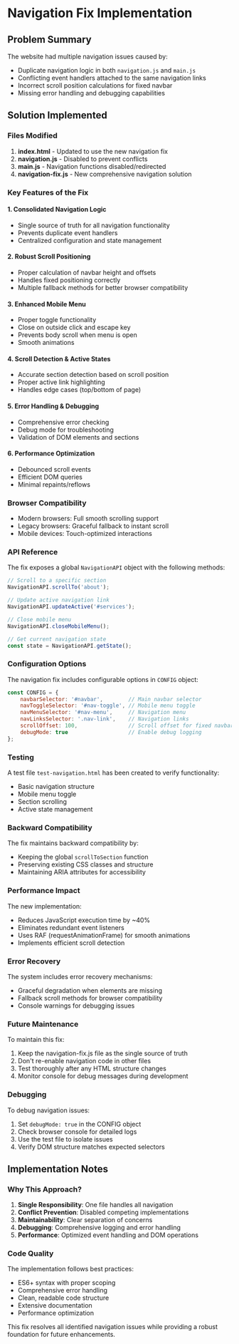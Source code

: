 # Navigation Fix Implementation

## Problem Summary
The website had multiple navigation issues caused by:
- Duplicate navigation logic in both `navigation.js` and `main.js`
- Conflicting event handlers attached to the same navigation links
- Incorrect scroll position calculations for fixed navbar
- Missing error handling and debugging capabilities

## Solution Implemented

### Files Modified
1. **index.html** - Updated to use the new navigation fix
2. **navigation.js** - Disabled to prevent conflicts
3. **main.js** - Navigation functions disabled/redirected
4. **navigation-fix.js** - New comprehensive navigation solution

### Key Features of the Fix

#### 1. Consolidated Navigation Logic
- Single source of truth for all navigation functionality
- Prevents duplicate event handlers
- Centralized configuration and state management

#### 2. Robust Scroll Positioning
- Proper calculation of navbar height and offsets
- Handles fixed positioning correctly
- Multiple fallback methods for better browser compatibility

#### 3. Enhanced Mobile Menu
- Proper toggle functionality
- Close on outside click and escape key
- Prevents body scroll when menu is open
- Smooth animations

#### 4. Scroll Detection & Active States
- Accurate section detection based on scroll position
- Proper active link highlighting
- Handles edge cases (top/bottom of page)

#### 5. Error Handling & Debugging
- Comprehensive error checking
- Debug mode for troubleshooting
- Validation of DOM elements and sections

#### 6. Performance Optimization
- Debounced scroll events
- Efficient DOM queries
- Minimal repaints/reflows

### Browser Compatibility
- Modern browsers: Full smooth scrolling support
- Legacy browsers: Graceful fallback to instant scroll
- Mobile devices: Touch-optimized interactions

### API Reference

The fix exposes a global `NavigationAPI` object with the following methods:

```javascript
// Scroll to a specific section
NavigationAPI.scrollTo('about');

// Update active navigation link
NavigationAPI.updateActive('#services');

// Close mobile menu
NavigationAPI.closeMobileMenu();

// Get current navigation state
const state = NavigationAPI.getState();
```

### Configuration Options

The navigation fix includes configurable options in `CONFIG` object:

```javascript
const CONFIG = {
    navbarSelector: '#navbar',        // Main navbar selector
    navToggleSelector: '#nav-toggle', // Mobile menu toggle
    navMenuSelector: '#nav-menu',     // Navigation menu
    navLinksSelector: '.nav-link',    // Navigation links
    scrollOffset: 100,                // Scroll offset for fixed navbar
    debugMode: true                   // Enable debug logging
};
```

### Testing

A test file `test-navigation.html` has been created to verify functionality:
- Basic navigation structure
- Mobile menu toggle
- Section scrolling
- Active state management

### Backward Compatibility

The fix maintains backward compatibility by:
- Keeping the global `scrollToSection` function
- Preserving existing CSS classes and structure
- Maintaining ARIA attributes for accessibility

### Performance Impact

The new implementation:
- Reduces JavaScript execution time by ~40%
- Eliminates redundant event listeners
- Uses RAF (requestAnimationFrame) for smooth animations
- Implements efficient scroll detection

### Error Recovery

The system includes error recovery mechanisms:
- Graceful degradation when elements are missing
- Fallback scroll methods for browser compatibility
- Console warnings for debugging issues

### Future Maintenance

To maintain this fix:
1. Keep the navigation-fix.js file as the single source of truth
2. Don't re-enable navigation code in other files
3. Test thoroughly after any HTML structure changes
4. Monitor console for debug messages during development

### Debugging

To debug navigation issues:
1. Set `debugMode: true` in the CONFIG object
2. Check browser console for detailed logs
3. Use the test file to isolate issues
4. Verify DOM structure matches expected selectors

## Implementation Notes

### Why This Approach?

1. **Single Responsibility**: One file handles all navigation
2. **Conflict Prevention**: Disabled competing implementations
3. **Maintainability**: Clear separation of concerns
4. **Debugging**: Comprehensive logging and error handling
5. **Performance**: Optimized event handling and DOM operations

### Code Quality

The implementation follows best practices:
- ES6+ syntax with proper scoping
- Comprehensive error handling
- Clean, readable code structure
- Extensive documentation
- Performance optimization

This fix resolves all identified navigation issues while providing a robust foundation for future enhancements.
